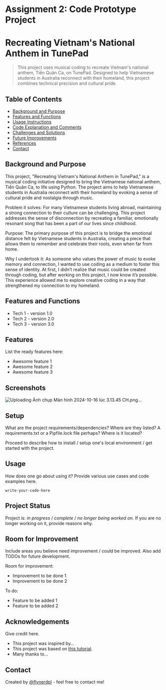 # Assignment 2: Code Prototype Project 
# Recreating Vietnam's National Anthem in TunePad
> This project uses musical coding to recreate Vietnam's national anthem, Tiến Quân Ca, on TunePad. Designed to help Vietnamese students in Australia reconnect with their homeland, this project combines technical precision and cultural pride.


## Table of Contents
* [Background and Purpose](#background-and-purpose)
* [Features and Functions](#features-and-functions)
* [Usage Instructions](#usage-instructions)
* [Code Explanation and Comments](#code-explaination-and-comments)
* [Challenges and Solutions](#challenges-and-solutions)
* [Future Improvements](#future-improvements)
* [References](#references)
* [Contact](#contact)



## Background and Purpose
This project, "Recreating Vietnam's National Anthem in TunePad," is a musical coding initiative designed to bring the Vietnamese national anthem, Tiến Quân Ca, to life using Python. The project aims to help Vietnamese students in Australia reconnect with their homeland by evoking a sense of cultural pride and nostalgia through music.

Problem it solves: For many Vietnamese students living abroad, maintaining a strong connection to their culture can be challenging. This project addresses the sense of disconnection by recreating a familiar, emotionally resonant song that has been a part of our lives since childhood.

Purpose: The primary purpose of this project is to bridge the emotional distance felt by Vietnamese students in Australia, creating a piece that allows them to remember and celebrate their roots, even when far from home.

Why I undertook it: As someone who values the power of music to evoke memory and connection, I wanted to use coding as a medium to foster this sense of identity. At first, I didn’t realize that music could be created through coding, but after working on this project, I now know it’s possible. This experience allowed me to explore creative coding in a way that strengthened my connection to my homeland. 


## Features and Functions
- Tech 1 - version 1.0
- Tech 2 - version 2.0
- Tech 3 - version 3.0


## Features
List the ready features here:
- Awesome feature 1
- Awesome feature 2
- Awesome feature 3


## Screenshots

![Uploading Ảnh chụp Màn hình 2024-10-16 lúc 3.13.45 CH.png…]()


## Setup
What are the project requirements/dependencies? Where are they listed? A requirements.txt or a Pipfile.lock file perhaps? Where is it located?

Proceed to describe how to install / setup one's local environment / get started with the project.


## Usage
How does one go about using it?
Provide various use cases and code examples here.

`write-your-code-here`


## Project Status
Project is: _in progress_ / _complete_ / _no longer being worked on_. If you are no longer working on it, provide reasons why.


## Room for Improvement
Include areas you believe need improvement / could be improved. Also add TODOs for future development.

Room for improvement:
- Improvement to be done 1
- Improvement to be done 2

To do:
- Feature to be added 1
- Feature to be added 2


## Acknowledgements
Give credit here.
- This project was inspired by...
- This project was based on [this tutorial](https://www.example.com).
- Many thanks to...


## Contact
Created by [@flynerdpl](https://www.flynerd.pl/) - feel free to contact me!


<!-- Optional -->
<!-- ## License -->
<!-- This project is open source and available under the [... License](). -->

<!-- You don't have to include all sections - just the one's relevant to your project -->

